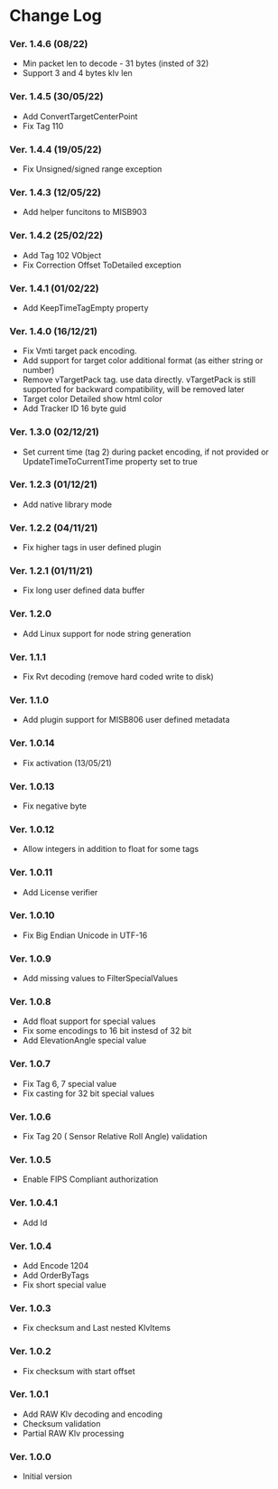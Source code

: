 ﻿Change Log
==========


### Ver. 1.4.6 (08/22)
- Min packet len to decode - 31 bytes (insted of 32)
- Support 3 and 4 bytes klv len

### Ver. 1.4.5 (30/05/22)
- Add ConvertTargetCenterPoint
- Fix Tag 110

### Ver. 1.4.4 (19/05/22)
- Fix Unsigned/signed range exception

### Ver. 1.4.3 (12/05/22)
- Add helper funcitons to MISB903

### Ver. 1.4.2 (25/02/22)
- Add Tag 102 VObject
- Fix  Correction Offset ToDetailed exception

### Ver. 1.4.1 (01/02/22)
- Add KeepTimeTagEmpty property

### Ver. 1.4.0 (16/12/21)
- Fix Vmti target pack encoding. 
- Add support for target color additional format (as either string or number)
- Remove vTargetPack tag. use data directly. vTargetPack is still supported for backward compatibility, will be removed later
- Target color Detailed show html color
- Add Tracker ID 16 byte guid

### Ver. 1.3.0 (02/12/21)
- Set current time (tag 2) during packet encoding, if not provided or UpdateTimeToCurrentTime property set to true

### Ver. 1.2.3 (01/12/21)
- Add native library mode

### Ver. 1.2.2 (04/11/21)
- Fix higher tags in user defined plugin

### Ver. 1.2.1 (01/11/21)
- Fix long user defined data buffer

### Ver. 1.2.0
- Add Linux support for node string generation

### Ver. 1.1.1
- Fix Rvt decoding (remove hard coded write to disk)

### Ver. 1.1.0
- Add plugin support for MISB806 user defined metadata

### Ver. 1.0.14
- Fix activation (13/05/21)

### Ver. 1.0.13
- Fix negative byte

### Ver. 1.0.12
- Allow integers in addition to float for some tags

### Ver. 1.0.11
- Add License verifier

### Ver. 1.0.10
- Fix Big Endian Unicode in UTF-16

### Ver. 1.0.9
- Add missing values to FilterSpecialValues

### Ver. 1.0.8
- Add float support for special values
- Fix some encodings to 16 bit instesd of 32 bit
- Add ElevationAngle special value

### Ver. 1.0.7
- Fix Tag 6, 7 special value
- Fix casting for 32 bit special values

### Ver. 1.0.6
- Fix Tag 20 ( Sensor Relative Roll Angle) validation

### Ver. 1.0.5
- Enable FIPS Compliant authorization

### Ver. 1.0.4.1
- Add Id

### Ver. 1.0.4
- Add Encode 1204
- Add OrderByTags
- Fix short special value

### Ver. 1.0.3
- Fix checksum and Last nested KlvItems

### Ver. 1.0.2
- Fix checksum with start offset

### Ver. 1.0.1
- Add RAW Klv decoding and encoding
- Checksum validation
- Partial RAW Klv processing

### Ver. 1.0.0
- Initial version
